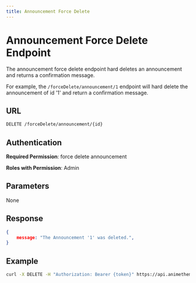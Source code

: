```yaml
---
title: Announcement Force Delete
---
```


# Announcement Force Delete Endpoint

The announcement force delete endpoint hard deletes an announcement and returns a confirmation message.

For example, the `/forceDelete/announcement/1` endpoint will hard delete the announcement of id '1' and return a confirmation message.

## URL

```sh
DELETE /forceDelete/announcement/{id}
```

## Authentication

**Required Permission**: force delete announcement

**Roles with Permission**: Admin

## Parameters

None

## Response

```json
{
    message: "The Announcement '1' was deleted.",
}
```

## Example

```bash
curl -X DELETE -H "Authorization: Bearer {token}" https://api.animethemes.moe/forceDelete/announcement/1
```
